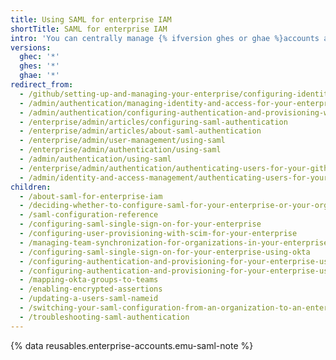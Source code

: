 ```yaml
---
title: Using SAML for enterprise IAM
shortTitle: SAML for enterprise IAM
intro: 'You can centrally manage {% ifversion ghes or ghae %}accounts and {% endif %}access to {% ifversion ghes %}{% data variables.location.product_location %}{% elsif ghae %}your enterprise{% elsif ghec %}your enterprise''s resources{% endif %} with SAML single sign-on (SSO){% ifversion ghec or ghae %} and System for Cross-domain Identity Management (SCIM){% endif %}.'
versions:
  ghec: '*'
  ghes: '*'
  ghae: '*'
redirect_from:
  - /github/setting-up-and-managing-your-enterprise/configuring-identity-and-access-management-for-your-enterprise-account
  - /admin/authentication/managing-identity-and-access-for-your-enterprise
  - /admin/authentication/configuring-authentication-and-provisioning-with-your-identity-provider
  - /enterprise/admin/articles/configuring-saml-authentication
  - /enterprise/admin/articles/about-saml-authentication
  - /enterprise/admin/user-management/using-saml
  - /enterprise/admin/authentication/using-saml
  - /admin/authentication/using-saml
  - /enterprise/admin/authentication/authenticating-users-for-your-github-enterprise-server-instance/using-saml
  - /admin/identity-and-access-management/authenticating-users-for-your-github-enterprise-server-instance/using-saml
children:
  - /about-saml-for-enterprise-iam
  - /deciding-whether-to-configure-saml-for-your-enterprise-or-your-organizations
  - /saml-configuration-reference
  - /configuring-saml-single-sign-on-for-your-enterprise
  - /configuring-user-provisioning-with-scim-for-your-enterprise
  - /managing-team-synchronization-for-organizations-in-your-enterprise
  - /configuring-saml-single-sign-on-for-your-enterprise-using-okta
  - /configuring-authentication-and-provisioning-for-your-enterprise-using-azure-ad
  - /configuring-authentication-and-provisioning-for-your-enterprise-using-okta
  - /mapping-okta-groups-to-teams
  - /enabling-encrypted-assertions
  - /updating-a-users-saml-nameid
  - /switching-your-saml-configuration-from-an-organization-to-an-enterprise-account
  - /troubleshooting-saml-authentication
---
```


{% data reusables.enterprise-accounts.emu-saml-note %}
